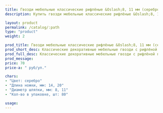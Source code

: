 ```yaml
---
title: Гвозди мебельные классические рифлёные &Oslash;8, 11 мм (серебро)
description: Купить гвозди мебельные классические рифлёные &Oslash;8, 11 мм (серебро) в розницу с доставкой по Москве.

layout: product
permalink: /catalog/:path
type: "product"
weight: 2

prod_title: Гвозди мебельные классические рифлёные &Oslash;8, 11 мм (серебро)
prod_short_desc: Классические декоративные мебельные гвозди с рифлёной поверхностью. Цвет - серебро.
prod_full_desc: Классические декоративные мебельные гвозди с рифлёной поверхностью. Цвет - серебро.
prod_message:
price: 70
price-a: " руб/уп."

chars:
- "Цвет: серебро"
- "Длина ножки, мм: 14, 20"
- "Диаметр шляпки, мм: 8, 11"
- "Кол-во в упаковке, шт: 80"

usage:
---
```


